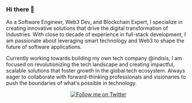 ### Hi there 👋
As a Software Engineer, Web3 Dev, and Blockchain Expert, I specialize in creating innovative solutions that drive the digital transformation of industries. With close to decade of experience in full-stack development, I am passionate about leveraging smart technology and Web3 to shape the future of software applications.

Currently working towards building my own tech company @indisis, I am focused on revolutionizing the tech landscape and creating impactful, scalable solutions that foster growth in the global tech ecosystem. Always eager to collaborate with forward-thinking professionals and visionaries to push the boundaries of what's possible in technology.

<p align="center">
  <a href="https://twitter.com/jimiolu" target="_blank"><img src="https://img.shields.io/twitter/follow/nestframework.svg?style=social&label=Follow" alt="Follow me on Twitter"></a>
</p>

<!--
**waleakaje/waleakaje** is a ✨ _special_ ✨ repository because its `README.md` (this file) appears on your GitHub profile.

Here are some ideas to get you started:

- 🔭 I’m currently working on ...
- 🌱 I’m currently learning ...
- 👯 I’m looking to collaborate on ...
- 🤔 I’m looking for help with ...
- 💬 Ask me about ...
- 📫 How to reach me: ...
- 😄 Pronouns: ...
- ⚡ Fun fact: ...
-->
